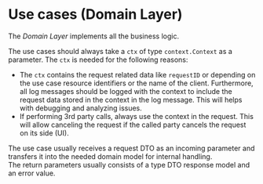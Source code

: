 # Use cases (Domain Layer)
The _Domain Layer_ implements all the business logic. 

The use cases should always take a `ctx` of type `context.Context` as a parameter. 
The `ctx` is needed for the following reasons:
- The `ctx` contains the request related data like `requestID` or depending on the use case resource identifiers or the name of the client. Furthermore, all log messages should be logged with the context to include the request data stored in the context in the log message. This will helps with debugging and analyzing issues.
- If performing 3rd party calls, always use the context in the request. This will allow canceling the request if the called party cancels the request on its side (UI).

The use case usually receives a request DTO as an incoming parameter and transfers it into the needed domain model for internal handling.  
The return parameters usually consists of a type DTO response model and an error value. 
